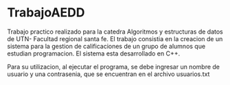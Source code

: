 # TrabajoAEDD
Trabajo practico realizado para la catedra Algoritmos y estructuras de datos de UTN- Facultad regional santa fe. El trabajo consistia en la creacion de un sistema para la gestion de calificaciones de un grupo de alumnos que estudian programacion. El sistema esta desarrollado en C++.

Para su utilizacion, al ejecutar el programa, se debe ingresar un nombre de usuario y una contrasenia, que se encuentran en el archivo usuarios.txt
